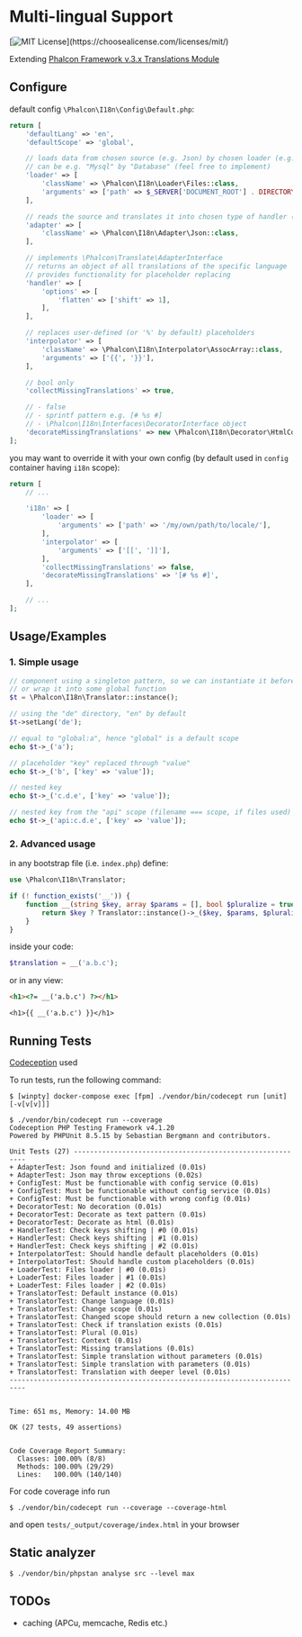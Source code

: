# Multi-lingual Support

[![MIT License](https://img.shields.io/apm/l/atomic-design-ui.svg?)](https://choosealicense.com/licenses/mit/)

Extending [Phalcon Framework v.3.x Translations Module](https://docs.phalcon.io/3.4/en/translate)

## Configure

default config `\Phalcon\I18n\Config\Default.php`:

```php
return [
    'defaultLang' => 'en',
    'defaultScope' => 'global',

    // loads data from chosen source (e.g. Json) by chosen loader (e.g. Files)
    // can be e.g. "Mysql" by "Database" (feel free to implement)
    'loader' => [
        'className' => \Phalcon\I18n\Loader\Files::class,
        'arguments' => ['path' => $_SERVER['DOCUMENT_ROOT'] . DIRECTORY_SEPARATOR . 'locale'],
    ],

    // reads the source and translates it into chosen type of handler (@see key "handler")
    'adapter' => [
        'className' => \Phalcon\I18n\Adapter\Json::class,
    ],

    // implements \Phalcon\Translate\AdapterInterface
    // returns an object of all translations of the specific language
    // provides functionality for placeholder replacing
    'handler' => [
        'options' => [
            'flatten' => ['shift' => 1],
        ],
    ],

    // replaces user-defined (or '%' by default) placeholders
    'interpolator' => [
        'className' => \Phalcon\I18n\Interpolator\AssocArray::class,
        'arguments' => ['{{', '}}'],
    ],

    // bool only
    'collectMissingTranslations' => true,

    // - false
    // - sprintf pattern e.g. [# %s #]
    // - \Phalcon\I18n\Interfaces\DecoratorInterface object
    'decorateMissingTranslations' => new \Phalcon\I18n\Decorator\HtmlCode,
];
```
you may want to override it with your own config (by default used in `config` container having `i18n` scope):
```php
return [
    // ...

    'i18n' => [
        'loader' => [
            'arguments' => ['path' => '/my/own/path/to/locale/'],
        ],
        'interpolator' => [
            'arguments' => ['[[', ']]'],
        ],
        'collectMissingTranslations' => false,
        'decorateMissingTranslations' => '[# %s #]',
    ],

    // ...
];
```

## Usage/Examples

### 1. Simple usage
```php
// component using a singleton pattern, so we can instantiate it before the framework itself
// or wrap it into some global function
$t = \Phalcon\I18n\Translator::instance();

// using the "de" directory, "en" by default
$t->setLang('de');

// equal to "global:a", hence "global" is a default scope
echo $t->_('a');

// placeholder "key" replaced through "value"
echo $t->_('b', ['key' => 'value']);

// nested key
echo $t->_('c.d.e', ['key' => 'value']);

// nested key from the "api" scope (filename === scope, if files used)
echo $t->_('api:c.d.e', ['key' => 'value']);
```

### 2. Advanced usage
in any bootstrap file (i.e. `index.php`) define:
```php
use \Phalcon\I18n\Translator;

if (! function_exists('__')) {
    function __(string $key, array $params = [], bool $pluralize = true): string {
        return $key ? Translator::instance()->_($key, $params, $pluralize) : '[TRANSLATION ERROR]';
    }
}
```

inside your code:
```php
$translation = __('a.b.c');
```
or in any view:
```html
<h1><?= __('a.b.c') ?></h1>
```
```twig
<h1>{{ __('a.b.c') }}</h1>
```

## Running Tests

[Codeception](https://codeception.com/) used

To run tests, run the following command:

```
$ [winpty] docker-compose exec [fpm] ./vendor/bin/codecept run [unit] [-v[v[v]]] 
```
```
$ ./vendor/bin/codecept run --coverage
Codeception PHP Testing Framework v4.1.20
Powered by PHPUnit 8.5.15 by Sebastian Bergmann and contributors.

Unit Tests (27) ----------------------------------------------------------
+ AdapterTest: Json found and initialized (0.01s)
+ AdapterTest: Json may throw exceptions (0.02s)
+ ConfigTest: Must be functionable with config service (0.01s)
+ ConfigTest: Must be functionable without config service (0.01s)
+ ConfigTest: Must be functionable with wrong config (0.01s)
+ DecoratorTest: No decoration (0.01s)
+ DecoratorTest: Decorate as text pattern (0.01s)
+ DecoratorTest: Decorate as html (0.01s)
+ HandlerTest: Check keys shifting | #0 (0.01s)
+ HandlerTest: Check keys shifting | #1 (0.01s)
+ HandlerTest: Check keys shifting | #2 (0.01s)
+ InterpolatorTest: Should handle default placeholders (0.01s)
+ InterpolatorTest: Should handle custom placeholders (0.01s)
+ LoaderTest: Files loader | #0 (0.01s)
+ LoaderTest: Files loader | #1 (0.01s)
+ LoaderTest: Files loader | #2 (0.01s)
+ TranslatorTest: Default instance (0.01s)
+ TranslatorTest: Change language (0.01s)
+ TranslatorTest: Change scope (0.01s)
+ TranslatorTest: Changed scope should return a new collection (0.01s)
+ TranslatorTest: Check if translation exists (0.01s)
+ TranslatorTest: Plural (0.01s)
+ TranslatorTest: Context (0.01s)
+ TranslatorTest: Missing translations (0.01s)
+ TranslatorTest: Simple translation without parameters (0.01s)
+ TranslatorTest: Simple translation with parameters (0.01s)
+ TranslatorTest: Translation with deeper level (0.01s)
--------------------------------------------------------------------------


Time: 651 ms, Memory: 14.00 MB

OK (27 tests, 49 assertions)


Code Coverage Report Summary:
  Classes: 100.00% (8/8)
  Methods: 100.00% (29/29)
  Lines:   100.00% (140/140)                                              
```

For code coverage info run
```
$ ./vendor/bin/codecept run --coverage --coverage-html
```
and open `tests/_output/coverage/index.html` in your browser


## Static analyzer

`$ ./vendor/bin/phpstan analyse src --level max`

## TODOs
- caching (APCu, memcache, Redis etc.)
